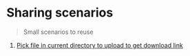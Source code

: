 # Sharing scenarios
> Small scenarios to reuse

1. [Pick file in current directory to upload to get download link](https://github.com/doanthuanthanh88/yaml-scene/blob/main/sharing/scenarios/pick_file_to_upload.yas.yaml)
